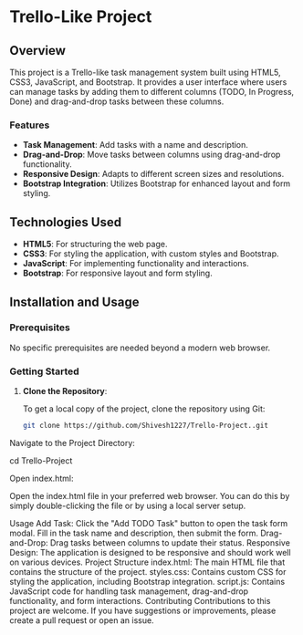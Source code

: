 
# Trello-Like Project

## Overview

This project is a Trello-like task management system built using HTML5, CSS3, JavaScript, and Bootstrap. It provides a user interface where users can manage tasks by adding them to different columns (TODO, In Progress, Done) and drag-and-drop tasks between these columns. 

### Features

- **Task Management**: Add tasks with a name and description.
- **Drag-and-Drop**: Move tasks between columns using drag-and-drop functionality.
- **Responsive Design**: Adapts to different screen sizes and resolutions.
- **Bootstrap Integration**: Utilizes Bootstrap for enhanced layout and form styling.

## Technologies Used

- **HTML5**: For structuring the web page.
- **CSS3**: For styling the application, with custom styles and Bootstrap.
- **JavaScript**: For implementing functionality and interactions.
- **Bootstrap**: For responsive layout and form styling.

## Installation and Usage

### Prerequisites

No specific prerequisites are needed beyond a modern web browser.

### Getting Started

1. **Clone the Repository**:

   To get a local copy of the project, clone the repository using Git:
   ```bash
   git clone https://github.com/Shivesh1227/Trello-Project..git

Navigate to the Project Directory:


cd Trello-Project

Open index.html:

Open the index.html file in your preferred web browser. You can do this by simply double-clicking the file or by using a local server setup.

Usage
Add Task: Click the "Add TODO Task" button to open the task form modal. Fill in the task name and description, then submit the form.
Drag-and-Drop: Drag tasks between columns to update their status.
Responsive Design: The application is designed to be responsive and should work well on various devices.
Project Structure
index.html: The main HTML file that contains the structure of the project.
styles.css: Contains custom CSS for styling the application, including Bootstrap integration.
script.js: Contains JavaScript code for handling task management, drag-and-drop functionality, and form interactions.
Contributing
Contributions to this project are welcome. If you have suggestions or improvements, please create a pull request or open an issue.

